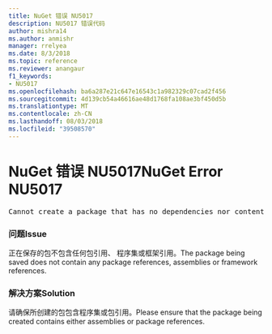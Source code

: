 ```yaml
---
title: NuGet 错误 NU5017
description: NU5017 错误代码
author: mishra14
ms.author: anmishr
manager: rrelyea
ms.date: 8/3/2018
ms.topic: reference
ms.reviewer: anangaur
f1_keywords:
- NU5017
ms.openlocfilehash: ba6a287e21c647e16543c1a982329c07cad2f456
ms.sourcegitcommit: 4d139cb54a46616ae48d1768fa108ae3bf450d5b
ms.translationtype: MT
ms.contentlocale: zh-CN
ms.lasthandoff: 08/03/2018
ms.locfileid: "39508570"
---
```

# <a name="nuget-error-nu5017"></a><span data-ttu-id="bfc18-103">NuGet 错误 NU5017</span><span class="sxs-lookup"><span data-stu-id="bfc18-103">NuGet Error NU5017</span></span>
<pre>Cannot create a package that has no dependencies nor content.</pre>

### <a name="issue"></a><span data-ttu-id="bfc18-104">问题</span><span class="sxs-lookup"><span data-stu-id="bfc18-104">Issue</span></span>

<span data-ttu-id="bfc18-105">正在保存的包不包含任何包引用、 程序集或框架引用。</span><span class="sxs-lookup"><span data-stu-id="bfc18-105">The package being saved does not contain any package references, assemblies or framework references.</span></span>


### <a name="solution"></a><span data-ttu-id="bfc18-106">解决方案</span><span class="sxs-lookup"><span data-stu-id="bfc18-106">Solution</span></span>

<span data-ttu-id="bfc18-107">请确保所创建的包包含程序集或包引用。</span><span class="sxs-lookup"><span data-stu-id="bfc18-107">Please ensure that the package being created contains either assemblies or package references.</span></span>

